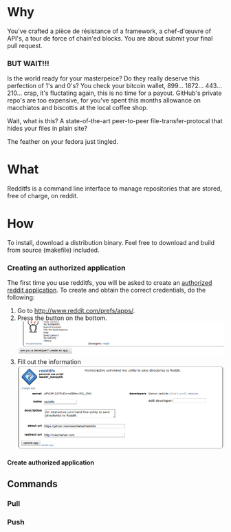 # Why

You've crafted a pièce de résistance of a framework, a chef-d'œuvre of API's, a tour de force of chain'ed blocks.
You are about submit your final pull request.

### BUT WAIT!!!

Is the world ready for your masterpeice?
Do they really deserve this perfection of 1's and 0's? You check your bitcoin wallet, 899... 1872... 443... 210...
crap, it's fluctating again, this is no time for a payout. GitHub's private repo's are too expensive, for you've spent this months
allowance on macchiatos and biscottis at the local coffee shop.

Wait, what is this? A state-of-the-art peer-to-peer file-transfer-protocal that hides your files in plain site?

The feather on your fedora just tingled.

# What

Redditfs is a command line interface to manage repositories that are stored, free of charge, on reddit.

# How

To install, download a distribution binary. Feel free to download and build from source (makefile) included.

### Creating an authorized application

The first time you use redditfs, you will be asked to create an [authorized reddit application](https://www.reddit.com/prefs/apps/).
To create and obtain the correct credentials, do the following:

1.  Go to http://www.reddit.com/prefs/apps/.
2.  Press the button on the bottom.
    ![Press the button on the bottom](https://github.com/maxchehab/redditfs/blob/master/images/image2.png?raw=true)
3.  Fill out the information
    ![Fill out the information](https://github.com/maxchehab/redditfs/blob/master/images/image1.png?raw=true)

#### Create authorized application

## Commands

### Pull

### Push
